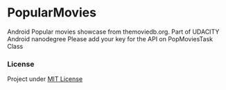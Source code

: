 # PopularMovies
Android Popular movies showcase from themoviedb.org. Part of UDACITY Android nanodegree
Please add your key for the API on PopMoviesTask Class

### License
Project under [MIT License](https://opensource.org/licenses/MIT)
